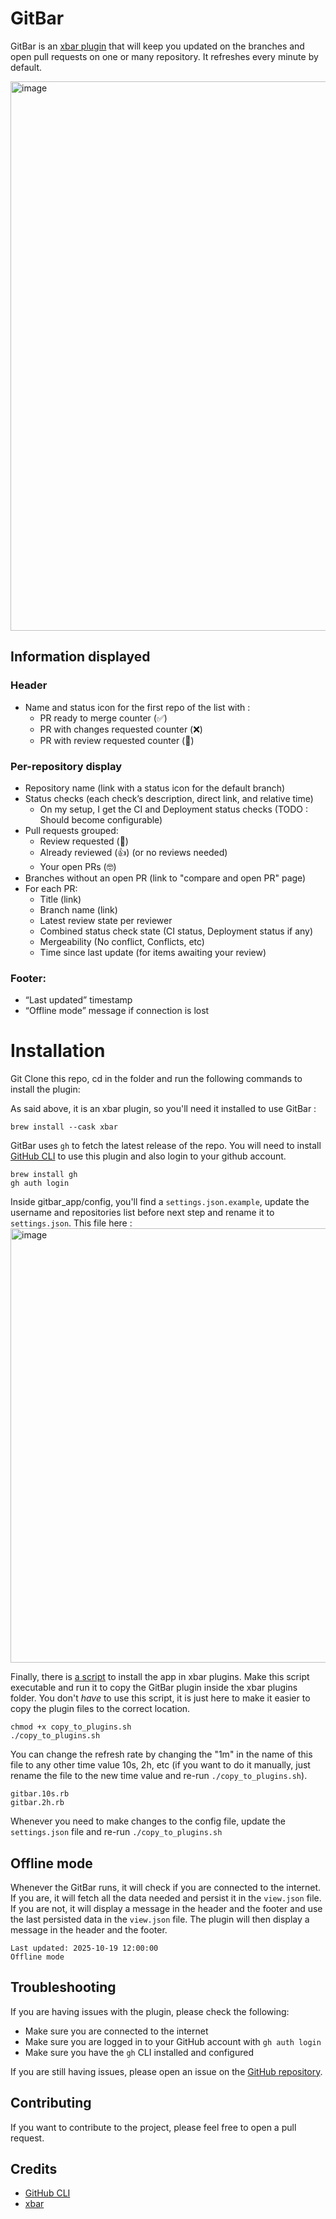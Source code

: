 # GitBar
GitBar is an [xbar plugin](https://github.com/matryer/xbar-plugins) that will keep you updated on the branches and open pull requests on one or many repository. It refreshes every minute by default.

<img width="879" alt="image" src="https://github.com/user-attachments/assets/5e54abc0-25e2-478c-89a0-103104ae512a">

## Information displayed
### Header
- Name and status icon for the first repo of the list with :
  - PR ready to merge counter (✅)
  - PR with changes requested counter (❌)
  - PR with review requested counter (👀)

### Per-repository display
- Repository name (link with a status icon for the default branch)
- Status checks (each check’s description, direct link, and relative time)
  - On my setup, I get the CI and Deployment status checks (TODO : Should become configurable)
- Pull requests grouped:
  - Review requested (👀)
  - Already reviewed (👍) (or no reviews needed)
  - Your open PRs (🤓)
- Branches without an open PR (link to "compare and open PR" page)
- For each PR:
  - Title (link)
  - Branch name (link)
  - Latest review state per reviewer
  - Combined status check state (CI status, Deployment status if any)
  - Mergeability (No conflict, Conflicts, etc)
  - Time since last update (for items awaiting your review)
### Footer: 
  - “Last updated” timestamp
  - “Offline mode” message if connection is lost


# Installation
Git Clone this repo, cd in the folder and run the following commands to install the plugin:

As said above, it is an xbar plugin, so you'll need it installed to use GitBar :
```
brew install --cask xbar
```

GitBar uses `gh` to fetch the latest release of the repo. You will need to install [GitHub CLI](https://github.com/cli/cli) to use this plugin and also login to your github account.
```
brew install gh
gh auth login
```

Inside gitbar_app/config, you'll find a `settings.json.example`, update the username and repositories list before next step and rename it to `settings.json`.
This file here : 
<img width="695" alt="image" src="https://github.com/user-attachments/assets/e0f6b640-0be0-4838-a110-3988074e63f0">


Finally, there is [a script](https://github.com/paultursuru/gitbar/blob/9b854c7ae43783a9a45ce98a7e5e0b8c81c16d08/copy_to_plugins.sh) to install the app in xbar plugins. Make this script executable and run it to copy the GitBar plugin inside the xbar plugins folder.
You don't _have_ to use this script, it is just here to make it easier to copy the plugin files to the correct location.
```
chmod +x copy_to_plugins.sh
./copy_to_plugins.sh
```

You can change the refresh rate by changing the "1m" in the name of this file to any other time value 10s, 2h, etc (if you want to do it manually, just rename the file to the new time value and re-run `./copy_to_plugins.sh`).
```
gitbar.10s.rb
gitbar.2h.rb
```

Whenever you need to make changes to the config file, update the `settings.json` file and re-run `./copy_to_plugins.sh`

## Offline mode
Whenever the GitBar runs, it will check if you are connected to the internet. If you are, it will fetch all the data needed and persist it in the `view.json` file.
If you are not, it will display a message in the header and the footer and use the last persisted data in the `view.json` file.
The plugin will then display a message in the header and the footer.
```
Last updated: 2025-10-19 12:00:00
Offline mode
```

## Troubleshooting
If you are having issues with the plugin, please check the following:
- Make sure you are connected to the internet
- Make sure you are logged in to your GitHub account with `gh auth login`
- Make sure you have the `gh` CLI installed and configured

If you are still having issues, please open an issue on the [GitHub repository](https://github.com/paultursuru/gitbar/issues).

## Contributing
If you want to contribute to the project, please feel free to open a pull request.

## Credits
- [GitHub CLI](https://github.com/cli/cli)
- [xbar](https://github.com/matryer/xbar-plugins)